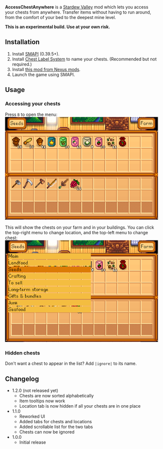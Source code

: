 **AccessChestAnywhere** is a [Stardew Valley](http://stardewvalley.net/) mod which lets you access
your chests from anywhere. Transfer items without having to run around, from the comfort of your bed
to the deepest mine level.

**This is an experimental build. Use at your own risk.**

## Installation
1. Install [SMAPI](https://github.com/ClxS/SMAPI) (0.39.5+).
2. Install [Chest Label System](http://www.nexusmods.com/stardewvalley/mods/242/) to name your chests. (Recommended but not required.)
3. Install [this mod from Nexus mods](http://www.nexusmods.com/stardewvalley/mods/257/).
3. Launch the game using SMAPI.

## Usage
### Accessing your chests
Press `B` to open the menu:
![](screenshots/menu.png)

This will show the chests on your farm and in your buildings.
You can click the top-right menu to change location, and the top-left menu to change chest:
![](screenshots/menu-chest-list.png)

### Hidden chests
Don't want a chest to appear in the list? Add `|ignore|` to its name.

## Changelog
* 1.2.0 (not released yet)
  * Chests are now sorted alphabetically
  * Item tooltips now work
  * Location tab is now hidden if all your chests are in one place
* 1.1.0
  * Reworked UI
  * Added tabs for chests and locations
  * Added scrollable list for the two tabs
  * Chests can now be ignored
* 1.0.0
  * Initial release